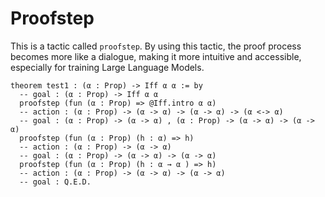 # Proofstep

This is a tactic called `proofstep`.
By using this tactic, the proof process becomes more like a dialogue, making it more intuitive and accessible, especially for training Large Language Models.

```lean
theorem test1 : (α : Prop) -> Iff α α := by
  -- goal : (α : Prop) -> Iff α α
  proofstep (fun (α : Prop) => @Iff.intro α α)
  -- action : (α : Prop) -> (α -> α) -> (α -> α) -> (α <-> α)
  -- goal : (α : Prop) -> (α -> α) , (α : Prop) -> (α -> α) -> (α -> α)
  proofstep (fun (α : Prop) (h : α) => h)
  -- action : (α : Prop) -> (α -> α) 
  -- goal : (α : Prop) -> (α -> α) -> (α -> α)
  proofstep (fun (α : Prop) (h : α → α ) => h)
  -- action : (α : Prop) -> (α -> α) -> (α -> α) 
  -- goal : Q.E.D.
```
